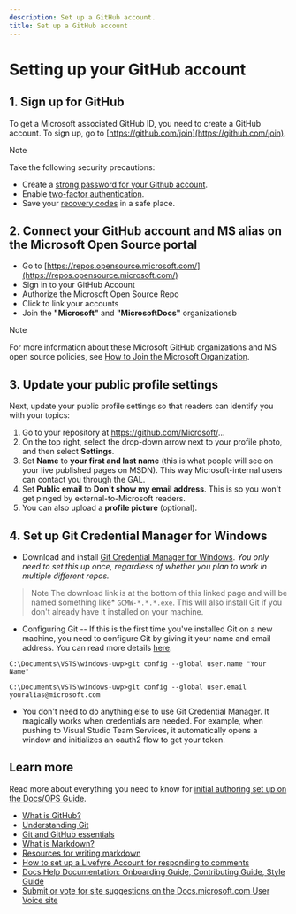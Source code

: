```yaml
---
description: Set up a GitHub account.
title: Set up a GitHub account
---
```

# Setting up your GitHub account

## 1. Sign up for GitHub
To get a Microsoft associated GitHub ID, you need to create a GitHub account. To sign up, go to [https://github.com/join](https://github.com/join).

> [!NOTE]
> Take the following security precautions:
> - Create a [strong password for your Github account](https://github.com/settings/admin).
> - Enable [two-factor authentication](https://github.com/settings/two_factor_authentication/configure).
> - Save your [recovery codes](https://github.com/settings/auth/recovery-codes) in a safe place.

## 2. Connect your GitHub account and MS alias on the Microsoft Open Source portal
- Go to [https://repos.opensource.microsoft.com/](https://repos.opensource.microsoft.com/)
- Sign in to your GitHub Account
- Authorize the Microsoft Open Source Repo
- Click to link your accounts
- Join the **"Microsoft"** and **"MicrosoftDocs"** organizationsb

> [!NOTE]
> For more information about these Microsoft GitHub organizations and MS open source policies, see [How to Join the Microsoft Organization](https://www.1eswiki.com/wiki/How_to_Join_the_Microsoft_GitHub_Organization).

## 3. Update your public profile settings
Next, update your public profile settings so that readers can identify you with your topics:

1. Go to your repository at https://github.com/Microsoft/...
2. On the top right, select the drop-down arrow next to your profile photo, and then select **Settings**.
3. Set **Name** to **your first and last name** (this is what people will see on your live published pages on MSDN). This way Microsoft-internal users can contact you through the GAL.
4. Set **Public email** to **Don't show my email address**. This is so you won't get pinged by external-to-Microsoft readers.
5. You can also upload a **profile picture** (optional).

## 4. Set up Git Credential Manager for Windows
- Download and install [Git Credential Manager for Windows](https://github.com/Microsoft/Git-Credential-Manager-for-Windows/releases/latest). *You only need to set this up once, regardless of whether you plan to work in multiple different repos.*
> Note
> The download link is at the bottom of this linked page and will be named something like* `GCMW-*.*.*.exe`. This will also install Git if you don't already have it installed on your machine.

- Configuring Git -- If this is the first time you've installed Git on a new machine, you need to configure Git by giving it your name and email address. You can read more details [here](https://git-scm.com/book/en/v2/Getting-Started-First-Time-Git-Setup).

`C:\Documents\VSTS\windows-uwp>git config --global user.name "Your Name"`

`C:\Documents\VSTS\windows-uwp>git config --global user.email youralias@microsoft.com`

- You don't need to do anything else to use Git Credential Manager. It magically works when credentials are needed. For example, when pushing to Visual Studio Team Services, it automatically opens a window and initializes an oauth2 flow to get your token.

## Learn more
Read more about everything you need to know for [initial authoring set up on the Docs/OPS Guide](https://review.docs.microsoft.com/en-us/help/contribute/contribute-get-started-initial-setup).

- [What is GitHub?](https://guides.github.com/activities/hello-world/#what)
- [Understanding Git](/writing-guidance/understanding-git.md)
- [Git and GitHub essentials](https://review.docs.microsoft.com/en-us/help/contribute/contribute-get-started-git-github-fundamentals)
- [What is Markdown?](https://guides.github.com/features/mastering-markdown/#what)
- [Resources for writing markdown](/writing-guidance/writing-markdown.md)
- [How to set up a Livefyre Account for responding to comments](/managing-contributions/respond-to-comments.md)
- [Docs Help Documentation: Onboarding Guide, Contributing Guide, Style Guide](https://review.docs.microsoft.com/en-us/help/)
- [Submit or vote for site suggestions on the Docs.microsoft.com User Voice site](https://msdocs.uservoice.com/forums/364242-general-site-feedback)